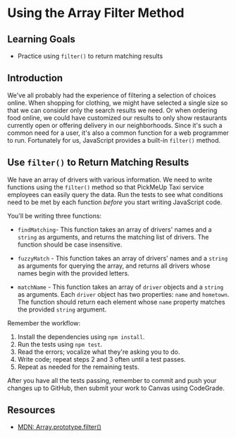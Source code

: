 # Using the Array Filter Method

## Learning Goals

* Practice using `filter()` to return matching results

## Introduction

We've all probably had the experience of filtering a selection of choices
online. When shopping for clothing, we might have selected a single size so that
we can consider only the search results we need. Or when ordering food online,
we could have customized our results to only show restaurants currently open or
offering delivery in our neighborhoods. Since it's such a common need for a
user, it's also a common function for a web programmer to run. Fortunately for
us, JavaScript provides a built-in `filter()` method.

## Use `filter()` to Return Matching Results

We have an array of drivers with various information. We need to write functions
using the `filter()` method so that PickMeUp Taxi service employees can easily
query the data. Run the tests to see what conditions need to be met by each
function _before_ you start writing JavaScript code.

You'll be writing three functions:

* `findMatching`- This function takes an array of drivers' names and a `string`
  as arguments, and returns the matching list of drivers. The function should be
  case insensitive.

* `fuzzyMatch` - This function takes an array of drivers' names and a `string`
  as arguments for querying the array, and returns all drivers whose names begin
  with the provided letters.

* `matchName` - This function takes an array of `driver` objects and a `string`
  as arguments. Each `driver` object has two properties: `name` and `hometown`.
  The function should return each element whose `name` property matches the
  provided `string` argument.

Remember the workflow:

1. Install the dependencies using `npm install`.
2. Run the tests using `npm test`.
3. Read the errors; vocalize what they're asking you to do.
4. Write code; repeat steps 2 and 3 often until a test passes.
5. Repeat as needed for the remaining tests.

After you have all the tests passing, remember to commit and push your changes
up to GitHub, then submit your work to Canvas using CodeGrade.

## Resources

* [MDN: Array.prototype.filter()](https://developer.mozilla.org/en-US/docs/Web/JavaScript/Reference/Global_Objects/Array/filter)
